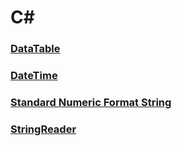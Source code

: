 C#
===

### [DataTable](./DataTable.md)
### [DateTime](./DateTime.md)
### [Standard Numeric Format String](./StandardNumericFormatString.md)
### [StringReader](./StringReader.md)
